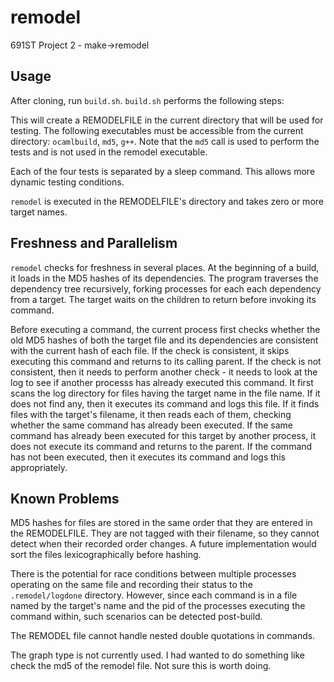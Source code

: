 remodel
=======

691ST  Project 2 - make->remodel

Usage
----
After cloning, run `build.sh`. 	`build.sh` performs the following steps:

This will create a REMODELFILE in the current directory that will be used for testing. The following executables must be accessible from the current directory: `ocamlbuild`, `md5`, `g++`. Note that the `md5` call is used to perform the tests and is not used in the remodel executable.

Each of the four tests is separated by a sleep command. This allows more dynamic testing conditions. 

`remodel` is executed in the REMODELFILE's directory and takes zero or more target names.

Freshness and Parallelism
----
`remodel` checks for freshness in several places. At the beginning of a build, it loads in the MD5 hashes of its dependencies. The program traverses the dependency tree recursively, forking processes for each each dependency from a target. The target waits on the children to return before invoking its command.

Before executing a command, the current process first checks whether the old MD5 hashes of both the target file and its dependencies are consistent with the current hash of each file. If the check is consistent, it skips executing this command and returns to its calling parent. If the check is not consistent, then it needs to perform another check - it needs to look at the log to see if another processs has already executed this command. It first scans the log directory for files having the target name in the file name. If it does not find any, then it executes its command and logs this file. If it finds files with the target's filename, it then reads each of them, checking whether the same command has already been executed. If the same command has already been executed for this target by another process, it does not execute its command and returns to the parent. If the command has not been executed, then it executes its command and logs this appropriately.

Known Problems
----
MD5 hashes for files are stored in the same order that they are entered in the REMODELFILE. They are not tagged with their filename, so they cannot detect when their recorded order changes. A future implementation would sort the files lexicographically before hashing. 

There is the potential for race conditions between multiple processes operating on the same file and recording their status to the `.remodel/logdone` directory. However, since each command is in a file named by the target's name and the pid of the processes executing the command within, such scenarios can be detected post-build.

The REMODEL file cannot handle nested double quotations in commands.

The graph type is not currently used. I had wanted to do something like check the md5 of the remodel file. Not sure this is worth doing.